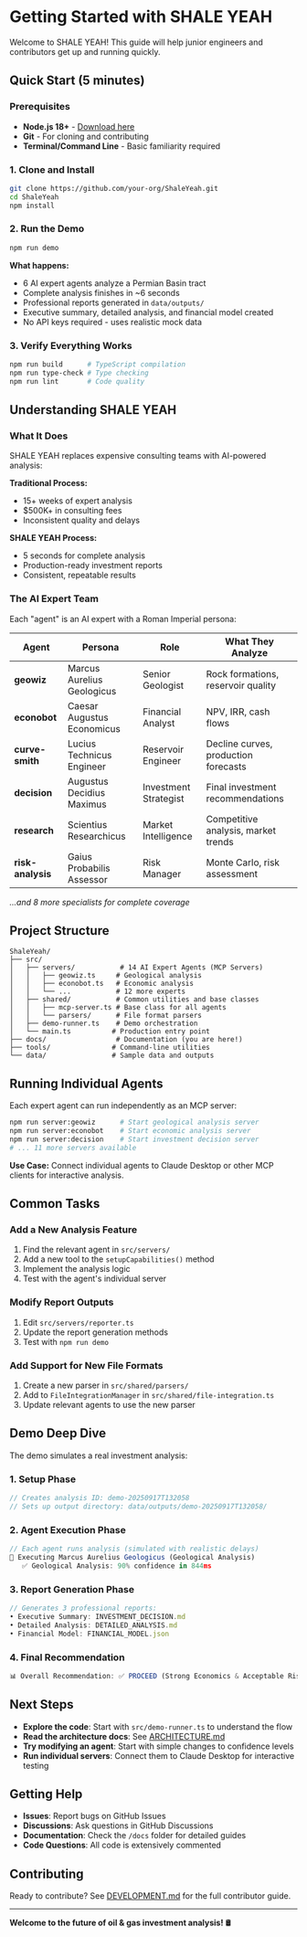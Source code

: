 # Getting Started with SHALE YEAH

Welcome to SHALE YEAH! This guide will help junior engineers and contributors get up and running quickly.

## Quick Start (5 minutes)

### Prerequisites
- **Node.js 18+** - [Download here](https://nodejs.org/)
- **Git** - For cloning and contributing
- **Terminal/Command Line** - Basic familiarity required

### 1. Clone and Install
```bash
git clone https://github.com/your-org/ShaleYeah.git
cd ShaleYeah
npm install
```

### 2. Run the Demo
```bash
npm run demo
```

**What happens:**
- 6 AI expert agents analyze a Permian Basin tract
- Complete analysis finishes in ~6 seconds
- Professional reports generated in `data/outputs/`
- Executive summary, detailed analysis, and financial model created
- No API keys required - uses realistic mock data

### 3. Verify Everything Works
```bash
npm run build      # TypeScript compilation
npm run type-check # Type checking
npm run lint       # Code quality
```

## Understanding SHALE YEAH

### What It Does
SHALE YEAH replaces expensive consulting teams with AI-powered analysis:

**Traditional Process:**
- 15+ weeks of expert analysis
- $500K+ in consulting fees
- Inconsistent quality and delays

**SHALE YEAH Process:**
- 5 seconds for complete analysis
- Production-ready investment reports
- Consistent, repeatable results

### The AI Expert Team

Each "agent" is an AI expert with a Roman Imperial persona:

| Agent | Persona | Role | What They Analyze |
|-------|---------|------|-------------------|
| **geowiz** | Marcus Aurelius Geologicus | Senior Geologist | Rock formations, reservoir quality |
| **econobot** | Caesar Augustus Economicus | Financial Analyst | NPV, IRR, cash flows |
| **curve-smith** | Lucius Technicus Engineer | Reservoir Engineer | Decline curves, production forecasts |
| **decision** | Augustus Decidius Maximus | Investment Strategist | Final investment recommendations |
| **research** | Scientius Researchicus | Market Intelligence | Competitive analysis, market trends |
| **risk-analysis** | Gaius Probabilis Assessor | Risk Manager | Monte Carlo, risk assessment |

*...and 8 more specialists for complete coverage*

## Project Structure

```
ShaleYeah/
├── src/
│   ├── servers/           # 14 AI Expert Agents (MCP Servers)
│   │   ├── geowiz.ts     # Geological analysis
│   │   ├── econobot.ts   # Economic analysis
│   │   └── ...           # 12 more experts
│   ├── shared/           # Common utilities and base classes
│   │   ├── mcp-server.ts # Base class for all agents
│   │   └── parsers/      # File format parsers
│   ├── demo-runner.ts    # Demo orchestration
│   └── main.ts          # Production entry point
├── docs/                 # Documentation (you are here!)
├── tools/               # Command-line utilities
└── data/                # Sample data and outputs
```

## Running Individual Agents

Each expert agent can run independently as an MCP server:

```bash
npm run server:geowiz      # Start geological analysis server
npm run server:econobot    # Start economic analysis server
npm run server:decision    # Start investment decision server
# ... 11 more servers available
```

**Use Case:** Connect individual agents to Claude Desktop or other MCP clients for interactive analysis.

## Common Tasks

### Add a New Analysis Feature
1. Find the relevant agent in `src/servers/`
2. Add a new tool to the `setupCapabilities()` method
3. Implement the analysis logic
4. Test with the agent's individual server

### Modify Report Outputs
1. Edit `src/servers/reporter.ts`
2. Update the report generation methods
3. Test with `npm run demo`

### Add Support for New File Formats
1. Create a new parser in `src/shared/parsers/`
2. Add to `FileIntegrationManager` in `src/shared/file-integration.ts`
3. Update relevant agents to use the new parser

## Demo Deep Dive

The demo simulates a real investment analysis:

### 1. Setup Phase
```typescript
// Creates analysis ID: demo-20250917T132058
// Sets up output directory: data/outputs/demo-20250917T132058/
```

### 2. Agent Execution Phase
```typescript
// Each agent runs analysis (simulated with realistic delays)
🤖 Executing Marcus Aurelius Geologicus (Geological Analysis)
   ✅ Geological Analysis: 90% confidence in 844ms
```

### 3. Report Generation Phase
```typescript
// Generates 3 professional reports:
• Executive Summary: INVESTMENT_DECISION.md
• Detailed Analysis: DETAILED_ANALYSIS.md
• Financial Model: FINANCIAL_MODEL.json
```

### 4. Final Recommendation
```typescript
📊 Overall Recommendation: ✅ PROCEED (Strong Economics & Acceptable Risk)
```

## Next Steps

- **Explore the code**: Start with `src/demo-runner.ts` to understand the flow
- **Read the architecture docs**: See [ARCHITECTURE.md](./ARCHITECTURE.md)
- **Try modifying an agent**: Start with simple changes to confidence levels
- **Run individual servers**: Connect them to Claude Desktop for interactive testing

## Getting Help

- **Issues**: Report bugs on GitHub Issues
- **Discussions**: Ask questions in GitHub Discussions
- **Documentation**: Check the `/docs` folder for detailed guides
- **Code Questions**: All code is extensively commented

## Contributing

Ready to contribute? See [DEVELOPMENT.md](./DEVELOPMENT.md) for the full contributor guide.

---

**Welcome to the future of oil & gas investment analysis!** 🛢️